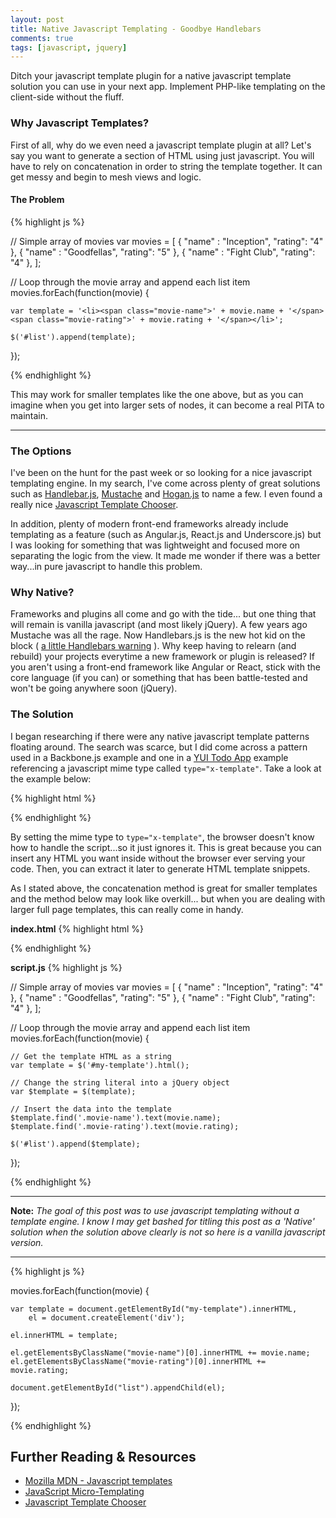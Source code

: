 ```yaml
---
layout: post
title: Native Javascript Templating - Goodbye Handlebars
comments: true
tags: [javascript, jquery]
---
```


Ditch your javascript template plugin for a native javascript template solution
you can use in your next app. Implement PHP-like templating on the client-side without the fluff.



### Why Javascript Templates?

First of all, why do we even need a javascript template plugin at all?
Let's say you want to generate a section of HTML using just javascript.
You will have to rely on concatenation in order to string the template together. It can get
messy and begin to mesh views and logic.


#### The Problem

{% highlight js %}

// Simple array of movies
var movies = [
	{ "name" : "Inception", "rating": "4" },
	{ "name" : "Goodfellas", "rating": "5" },
	{ "name" : "Fight Club", "rating": "4" },
];

// Loop through the movie array and append each list item
movies.forEach(function(movie) {

	var template = '<li><span class="movie-name">' + movie.name + '</span><span class="movie-rating">' + movie.rating + '</span></li>';

	$('#list').append(template);

});

{% endhighlight %}

This may work for smaller templates like the one above, but as you can imagine
when you get into larger sets of nodes, it can become a real PITA to maintain.

---

### The Options

I've been on the hunt for the past week or so looking for a nice javascript
templating engine. In my search, I've come across plenty of great solutions such
as [Handlebar.js](http://handlebarsjs.com/), [Mustache](https://mustache.github.io/) and
[Hogan.js](http://twitter.github.io/hogan.js/) to name a few. I even found a really nice
[Javascript Template Chooser](http://garann.github.io/template-chooser/).

In addition, plenty of modern front-end frameworks already include templating
as a feature (such as Angular.js, React.js and Underscore.js) but I was looking for something that was
lightweight and focused more on separating the logic from the view. It made
me wonder if there was a better way...in pure javascript to handle this problem.

### Why Native?

Frameworks and plugins all come and go with the tide... but one thing that will
remain is vanilla javascript (and most likely jQuery). A few years ago Mustache was all the rage.
Now Handlebars.js is the new hot kid on the block ( [a little Handlebars warning](https://bryce.fisher-fleig.org/blog/handlebars-considered-harmful/)
). Why keep having to relearn (and rebuild)
your projects everytime a new framework or plugin is released? If you aren't using a front-end
framework like Angular or React, stick with the core language (if you can) or
something that has been battle-tested and won't be going anywhere soon (jQuery).


### The Solution

I began researching if there were any native javascript template patterns floating around.
The search was scarce, but I did come across a pattern used in a Backbone.js example and one in a
[YUI Todo App](http://yuilibrary.com/yui/docs/app/app-todo.html) example referencing a
javascript mime type called `type="x-template"`. Take a look at the example below:

{% highlight html %}
<script id="my-template" type="x-template"></script>
{% endhighlight %}

By setting the mime type to `type="x-template"`, the browser doesn't know how to handle
the script...so it just ignores it. This is great because you can insert any HTML you want
 inside without the browser ever serving your code. Then, you can
extract it later to generate HTML template snippets.

As I stated above, the concatenation method is great for smaller templates and the
method below may look like overkill... but when you are dealing with larger full page
templates, this can really come in handy.


**index.html**
{% highlight html %}
<ul id="list"></ul>

<!--Our template placed somewhere in our HTML-->
<script id="my-template" type="x-template">
	<li>
		<span class="movie-name"></span>
		<span class="movie-rating"></span>
	</li>
</script>
{% endhighlight %}

**script.js**
{% highlight js %}

// Simple array of movies
var movies = [
	{ "name" : "Inception", "rating": "4" },
	{ "name" : "Goodfellas", "rating": "5" },
	{ "name" : "Fight Club", "rating": "4" },
];

// Loop through the movie array and append each list item
movies.forEach(function(movie) {

	// Get the template HTML as a string
	var template = $('#my-template').html();

	// Change the string literal into a jQuery object
	var $template = $(template);

	// Insert the data into the template
	$template.find('.movie-name').text(movie.name);
	$template.find('.movie-rating').text(movie.rating);

	$('#list').append($template);
});

{% endhighlight %}


---

**Note:** *The goal of this post was to use javascript templating without
a template engine. I know I may get bashed for titling this post as a 'Native' solution
when the solution above clearly is not so here is a vanilla javascript version.*

---

{% highlight js %}

movies.forEach(function(movie) {

    var template = document.getElementById("my-template").innerHTML,
    	el = document.createElement('div');

    el.innerHTML = template;

    el.getElementsByClassName("movie-name")[0].innerHTML += movie.name;
    el.getElementsByClassName("movie-rating")[0].innerHTML += movie.rating;

    document.getElementById("list").appendChild(el);
});

{% endhighlight %}

## Further Reading & Resources

* [Mozilla MDN - Javascript templates](https://developer.mozilla.org/en-US/docs/JavaScript_templates)
* [JavaScript Micro-Templating](http://ejohn.org/blog/javascript-micro-templating/)
* [Javascript Template Chooser](http://garann.github.io/template-chooser/)


